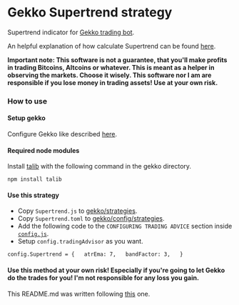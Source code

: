 # Gekko Supertrend strategy  
  
  
Supertrend indicator for [Gekko trading bot](https://github.com/askmike/gekko).  
  
An helpful explanation of how calculate Supertrend can be found [here](https://www.youtube.com/watch?v=L_PvUlP1si8).  

**Important note: This software is not a guarantee, that you'll make profits in trading Bitcoins, Altcoins or whatever. This is meant as a helper in observing the markets. Choose it wisely. This software nor I am are responsible if you lose money in trading assets! Use at your own risk.**  
  
### How to use  
  
#### Setup gekko  
  
Configure Gekko like described [here](https://gekko.wizb.it/docs/installation/installing_gekko.html).  
  
#### Required node modules  
  
Install [talib](https://www.npmjs.com/package/talib) with the following command in the gekko directory.  
  
`npm install talib`  
  
#### Use this strategy  
  
 - Copy `Supertrend.js` to [gekko/strategies](https://github.com/askmike/gekko/tree/stable/strategies).  
 - Copy `Supertrend.toml` to [gekko/config/strategies](https://github.com/askmike/gekko/tree/stable/config/strategies).  
 - Add the following code to the `CONFIGURING TRADING ADVICE` section inside [`config.js`](https://github.com/askmike/gekko/blob/stable/sample-config.js).  
 - Setup `config.tradingAdvisor` as you want.  
  
`
config.Supertrend = {  
atrEma: 7,  
bandFactor: 3,  
}
`   
  
  
#### Use this method at your own risk! Especially if you're going to let Gekko do the trades for you! I'm not responsible for any loss you gain.  
  
  
This README.md was written following [this](https://github.com/johndoe75/gekko-gannswing) one.
  
  



